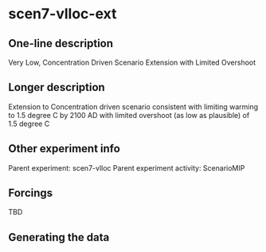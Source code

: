 <!--- This file contains a number of sections -->
<!--- They are bounded by comments like this -->
<!--- Do not edit these sections by hand -->
<!--- Start title -->
# scen7-vlloc-ext
<!--- End title -->

## One-line description

<!--- Start one-line-description -->
Very Low, Concentration Driven Scenario Extension with Limited Overshoot
<!--- End one-line-description -->

## Longer description

<!--- Start longer-description -->
Extension to Concentration driven scenario consistent with limiting warming to 1.5 degree C by 2100 AD with limited overshoot (as low as plausible) of 1.5 degree C
<!--- End longer-description -->

## Other experiment info

<!--- Start other-experiment-info -->
Parent experiment: scen7-vlloc
Parent experiment activity: ScenarioMIP
<!--- End other-experiment-info -->

## Forcings

<!--- Start forcings -->
TBD
<!--- End forcings -->

## Generating the data

<!--- TODO: auto-generate this -->
